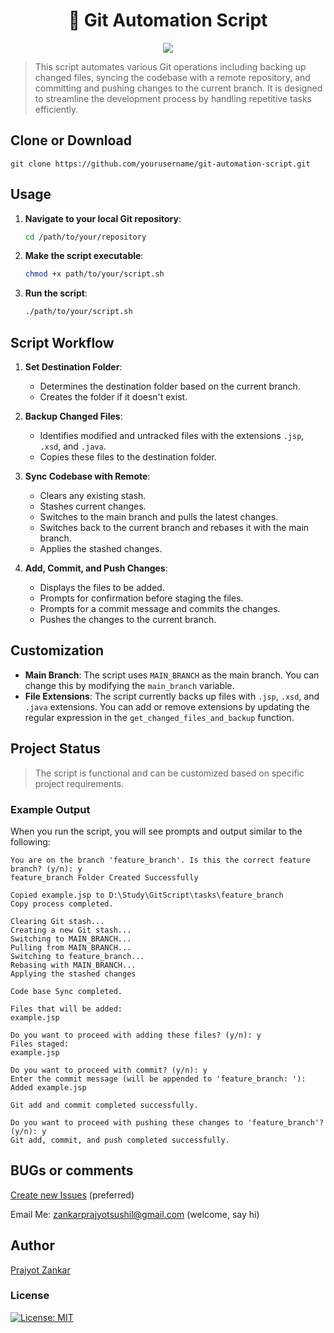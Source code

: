 <h1 align="center">
🚀 Git Automation Script
</h1>
<p align="center">
<img src="https://img.shields.io/badge/bash-%23121011.svg?style=for-the-badge&logo=gnu-bash&logoColor=white">
</p>

> This script automates various Git operations including backing up changed files, syncing the codebase with a remote repository, and committing and pushing changes to the current branch. It is designed to streamline the development process by handling repetitive tasks efficiently.

## Clone or Download

```terminal
git clone https://github.com/yourusername/git-automation-script.git
```

## Usage

1. **Navigate to your local Git repository**:

   ```sh
   cd /path/to/your/repository
   ```

2. **Make the script executable**:

   ```sh
   chmod +x path/to/your/script.sh
   ```

3. **Run the script**:
   ```sh
   ./path/to/your/script.sh
   ```

## Script Workflow

1. **Set Destination Folder**:

   - Determines the destination folder based on the current branch.
   - Creates the folder if it doesn't exist.

2. **Backup Changed Files**:

   - Identifies modified and untracked files with the extensions `.jsp`, `.xsd`, and `.java`.
   - Copies these files to the destination folder.

3. **Sync Codebase with Remote**:

   - Clears any existing stash.
   - Stashes current changes.
   - Switches to the main branch and pulls the latest changes.
   - Switches back to the current branch and rebases it with the main branch.
   - Applies the stashed changes.

4. **Add, Commit, and Push Changes**:
   - Displays the files to be added.
   - Prompts for confirmation before staging the files.
   - Prompts for a commit message and commits the changes.
   - Pushes the changes to the current branch.

## Customization

- **Main Branch**: The script uses `MAIN_BRANCH` as the main branch. You can change this by modifying the `main_branch` variable.
- **File Extensions**: The script currently backs up files with `.jsp`, `.xsd`, and `.java` extensions. You can add or remove extensions by updating the regular expression in the `get_changed_files_and_backup` function.

## Project Status

> The script is functional and can be customized based on specific project requirements.

### Example Output

When you run the script, you will see prompts and output similar to the following:

```
You are on the branch 'feature_branch'. Is this the correct feature branch? (y/n): y
feature_branch Folder Created Successfully

Copied example.jsp to D:\Study\GitScript\tasks\feature_branch
Copy process completed.

Clearing Git stash...
Creating a new Git stash...
Switching to MAIN_BRANCH...
Pulling from MAIN_BRANCH...
Switching to feature_branch...
Rebasing with MAIN_BRANCH...
Applying the stashed changes

Code base Sync completed.

Files that will be added:
example.jsp

Do you want to proceed with adding these files? (y/n): y
Files staged:
example.jsp

Do you want to proceed with commit? (y/n): y
Enter the commit message (will be appended to 'feature_branch: '): Added example.jsp

Git add and commit completed successfully.

Do you want to proceed with pushing these changes to 'feature_branch'? (y/n): y
Git add, commit, and push completed successfully.
```

## BUGs or comments

[Create new Issues](https://github.com/prajyotzankar/Git-Automation-Script/issues/new/choose) (preferred)

Email Me: zankarprajyotsushil@gmail.com (welcome, say hi)

## Author

[Prajyot Zankar](https://www.linkedin.com/in/prajyotzankar/)

### License

[![License: MIT](https://img.shields.io/badge/License-MIT-yellow.svg)](https://github.com/prajyotzankar/Git-Automation-Script/blob/master/LICENSE)
